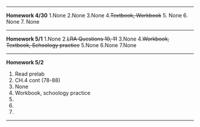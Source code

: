 ***
**Homework 4/30**
1.None
2.None
3.None
4.~~Textbook, Workbook~~
5. None
6. None
7. None
***
**Homework 5/1**
1.None
2.~~LRA Questions 10, 11~~
3.None
4.~~Workbook, Textbook, Schoology practice~~
5.None
6.None
7.None
***
**Homework 5/2**
1. Read prelab
2. CH.4 cont (78-88)
3. None
4. Workbook, schoology practice
5. 
6. 
7. 
***
